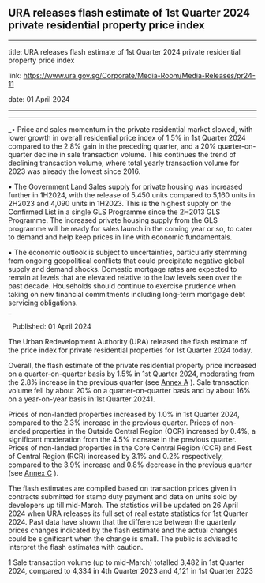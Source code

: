 ## URA releases flash estimate of 1st Quarter 2024 private residential property price index
---
title: URA releases flash estimate of 1st Quarter 2024 private residential property price index

link: https://www.ura.gov.sg/Corporate/Media-Room/Media-Releases/pr24-11

date: 01 April 2024

---

----------------------------------------------------------------------------------------

_• Price and sales momentum in the private residential market slowed, with lower growth in overall residential price index of 1.5% in 1st Quarter 2024 compared to the 2.8% gain in the preceding quarter, and a 20% quarter-on-quarter decline in sale transaction volume. This continues the trend of declining transaction volume, where total yearly transaction volume for 2023 was already the lowest since 2016.  
  
• The Government Land Sales supply for private housing was increased further in 1H2024, with the release of 5,450 units compared to 5,160 units in 2H2023 and 4,090 units in 1H2023. This is the highest supply on the Confirmed List in a single GLS Programme since the 2H2013 GLS Programme. The increased private housing supply from the GLS programme will be ready for sales launch in the coming year or so, to cater to demand and help keep prices in line with economic fundamentals.  
  
• The economic outlook is subject to uncertainties, particularly stemming from ongoing geopolitical conflicts that could precipitate negative global supply and demand shocks. Domestic mortgage rates are expected to remain at levels that are elevated relative to the low levels seen over the past decade. Households should continue to exercise prudence when taking on new financial commitments including long-term mortgage debt servicing obligations.  
_

  Published: 01 April 2024

The Urban Redevelopment Authority (URA) released the flash estimate of the price index for private residential properties for 1st Quarter 2024 today.  
  
Overall, the flash estimate of the private residential property price increased on a quarter-on-quarter basis by 1.5% in 1st Quarter 2024, moderating from the 2.8% increase in the previous quarter (see [Annex A](https://www.ura.gov.sg/-/media/Corporate/Media-Room/2024/Apr/pr24-11a.pdf) ). Sale transaction volume fell by about 20% on a quarter-on-quarter basis and by about 16% on a year-on-year basis in 1st Quarter 20241.  
  
Prices of non-landed properties increased by 1.0% in 1st Quarter 2024, compared to the 2.3% increase in the previous quarter. Prices of non-landed properties in the Outside Central Region (OCR) increased by 0.4%, a significant moderation from the 4.5% increase in the previous quarter. Prices of non-landed properties in the Core Central Region (CCR) and Rest of Central Region (RCR) increased by 3.1% and 0.2% respectively, compared to the 3.9% increase and 0.8% decrease in the previous quarter (see [Annex C](https://www.ura.gov.sg/-/media/Corporate/Media-Room/2024/Apr/pr24-11c.pdf) ).  
  
The flash estimates are compiled based on transaction prices given in contracts submitted for stamp duty payment and data on units sold by developers up till mid-March. The statistics will be updated on 26 April 2024 when URA releases its full set of real estate statistics for 1st Quarter 2024. Past data have shown that the difference between the quarterly prices changes indicated by the flash estimate and the actual changes could be significant when the change is small. The public is advised to interpret the flash estimates with caution.



1 Sale transaction volume (up to mid-March) totalled 3,482 in 1st Quarter 2024, compared to 4,334 in 4th Quarter 2023 and 4,121 in 1st Quarter 2023